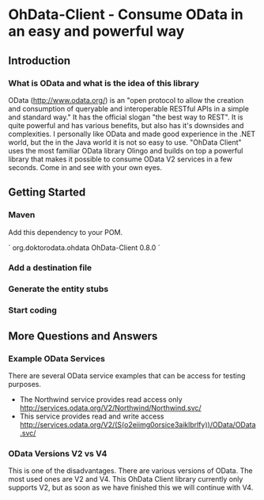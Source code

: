 # OhData-Client - Consume OData in an easy and powerful way

## Introduction
### What is OData and what is the idea of this library
OData (<http://www.odata.org/>) is an "open protocol to allow the creation and consumption of queryable and interoperable RESTful APIs in a simple and standard way."
It has the official slogan "the best way to REST". It is quite powerful and has various benefits, but also has it's downsides and complexities. 
I personally like OData and made good experience in the .NET world, but the in the Java world it is not so easy to use. 
"OhData Client" uses the most familiar OData library Olingo and builds on top a powerful library that makes it possible to consume OData V2 services in a few seconds. 
Come in and see with your own eyes.

## Getting Started
### Maven
Add this dependency to your POM.

´
<dependency>
	<groupId>org.doktorodata.ohdata</groupId>
	<artifactId>OhData-Client</artifactId>
	<version>0.8.0</version>
</dependency>
´
### Add a destination file

### Generate the entity stubs

### Start coding



## More Questions and Answers
### Example OData Services
There are several OData service examples that can be access for testing purposes.
- The Northwind service provides read access only <http://services.odata.org/V2/Northwind/Northwind.svc/>
- This service provides read and write access <http://services.odata.org/V2/(S(o2eiimg0orsice3aiklbrlfy))/OData/OData.svc/>

### OData Versions V2 vs V4  
This is one of the disadvantages. There are various versions of OData. The most used ones are V2 and V4. This OhData Client library currently only supports V2, but as soon as we have finished this we will continue with V4.